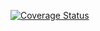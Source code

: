 [![Coverage Status](https://coveralls.io/repos/github/adex001/TestCoverage/badge.svg?branch=master)](https://coveralls.io/github/adex001/TestCoverage?branch=master)
